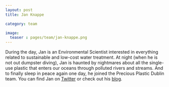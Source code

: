 ```yaml
---
layout: post
title: Jan Knappe

category: team

image:
  teaser : pages/team/jan-knappe.png
---
```


During the day, Jan is an Environmental Scientist interested in everything related to sustainable and low-cost water treatment. At night (when he is not out dumpster diving), Jan is haunted by nightmares about all the single-use plastic that enters our oceans through polluted rivers and streams. And to finally sleep in peace again one day, he joined the Precious Plastic Dublin team. You can find Jan on [Twitter](https://twitter.com/JanKnappe) or check out his [blog](https://www.janknappe.com). 


